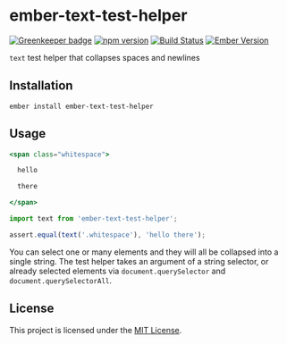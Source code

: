 ember-text-test-helper
==============================================================================

[![Greenkeeper badge](https://badges.greenkeeper.io/kellyselden/ember-text-test-helper.svg)](https://greenkeeper.io/)
[![npm version](https://badge.fury.io/js/ember-text-test-helper.svg)](https://badge.fury.io/js/ember-text-test-helper)
[![Build Status](https://travis-ci.org/kellyselden/ember-text-test-helper.svg?branch=master)](https://travis-ci.org/kellyselden/ember-text-test-helper)
[![Ember Version](https://img.shields.io/badge/ember-2.16%2B-brightgreen.svg)](https://www.emberjs.com/)

`text` test helper that collapses spaces and newlines

Installation
------------------------------------------------------------------------------

```
ember install ember-text-test-helper
```


Usage
------------------------------------------------------------------------------

```hbs
<span class="whitespace">

  hello

  there

</span>
```

```js
import text from 'ember-text-test-helper';

assert.equal(text('.whitespace'), 'hello there');
```

You can select one or many elements and they will all be collapsed into a single string. The test helper takes an argument of a string selector, or already selected elements via `document.querySelector` and `document.querySelectorAll`.


License
------------------------------------------------------------------------------

This project is licensed under the [MIT License](LICENSE.md).
